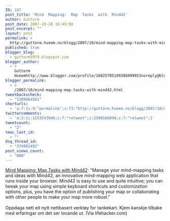 ```yaml
---
ID: 187
post_title: 'Mind  Mapping:  Map  Tasks  with  Mind42'
author: Guttorm
post_date: 2007-10-28 16:49:00
post_excerpt: ""
layout: post
permalink: >
  http://guttorm.hveem.no/blogg/2007/10/mind-mapping-map-tasks-with-mind42/
published: true
blogger_blog:
  - guttorm1979.blogspot.com
blogger_author:
  - >
    Guttorm
    Hveemhttp://www.blogger.com/profile/16825705109380499953noreply@blogger.com
blogger_permalink:
  - >
    /2007/10/mind-mapping-map-tasks-with-mind42.html
tweetbackscheck:
  - "1309864561"
shorturls:
  - 'a:7:{s:9:"permalink";s:73:"http://guttorm.hveem.no/blogg/2007/10/mind-mapping-map-tasks-with-mind42/";s:7:"tinyurl";s:25:"http://tinyurl.com/dzl85n";s:4:"isgd";s:17:"http://is.gd/hsPF";s:5:"bitly";s:19:"http://bit.ly/17CI7";s:5:"snipr";s:22:"http://snipr.com/auhf2";s:5:"snurl";s:22:"http://snurl.com/auhf2";s:7:"snipurl";s:24:"http://snipurl.com/auhf2";}'
twittercomments:
  - 'a:2:{i:1153543946;s:7:"retweet";i:2500166098;s:7:"retweet";}'
tweetcount:
  - "2"
tmac_last_id:
  - ""
dsq_thread_id:
  - "374982492"
post_views_count:
  - "880"
---
```

<a href="http://lifehacker.com/software/mind-mapping/map-tasks-with-mind42-315876.php">Mind Mapping: Map Tasks with Mind42</a>: "Manage your mind-mapping tasks and ideas with Mind42, an innovative mind-mapping web application that runs inside your browser. Mind42 is easy to use and quite intuitive; you can tweak your map using simple keyboard shortcuts and customization options, plus, you have the option of publishing your map or collaborating with other people to make your map more robust."<br /><br />Oppdaga nett eit nytt nettbasert verktøy for tankekart. Kjem kanskje tilbake med erfaringar om det ser lovande ut. (Via lifehacker.com)